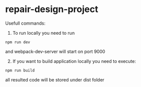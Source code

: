 # repair-design-project

Usefull commands:

  1. To run locally you need to run

    npm run dev

and webpack-dev-server will start on port 9000

  2. If you want to build application locally you need to execute:

    npm run build

all resulted code will be stored under dist folder
